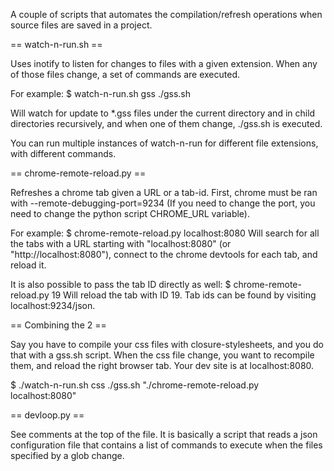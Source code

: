 A couple of scripts that automates the compilation/refresh operations
when source files are saved in a project.

== watch-n-run.sh ==

Uses inotify to listen for changes to files with a given extension.
When any of those files change, a set of commands are executed.

For example:
$ watch-n-run.sh gss ./gss.sh

Will watch for update to *.gss files under the current directory and in
child directories recursively, and when one of them change, ./gss.sh is
executed.

You can run multiple instances of watch-n-run for different file
extensions, with different commands.

== chrome-remote-reload.py ==

Refreshes a chrome tab given a URL or a tab-id.
First, chrome must be ran with --remote-debugging-port=9234
(If you need to change the port, you need to change the python script
CHROME_URL variable).

For example:
$ chrome-remote-reload.py localhost:8080
Will search for all the tabs with a URL starting with "localhost:8080" (or
"http://localhost:8080"), connect to the chrome devtools for each tab, and
reload it.

It is also possible to pass the tab ID directly as well:
$ chrome-remote-reload.py 19
Will reload the tab with ID 19. Tab ids can be found by visiting
localhost:9234/json.

== Combining the 2 ==

Say you have to compile your css files with closure-stylesheets, and you do that with a gss.sh script. When the css file change, you want to recompile them, and reload the right browser tab. Your dev site is at localhost:8080.

$ ./watch-n-run.sh css ./gss.sh "./chrome-remote-reload.py localhost:8080"

== devloop.py ==

See comments at the top of the file. It is basically a script that reads
a json configuration file that contains a list of commands to execute
when the files specified by a glob change.
